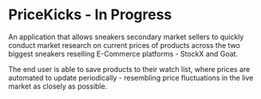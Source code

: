 # PriceKicks - In Progress
An application that allows sneakers secondary market sellers to quickly conduct market research on current prices of products across the two biggest sneakers reselling E-Commerce platforms - StockX and Goat. 

The end user is able to save products to their watch list, where prices are automated to update periodically - resembling price fluctuations in the live market as closely as possible. 
